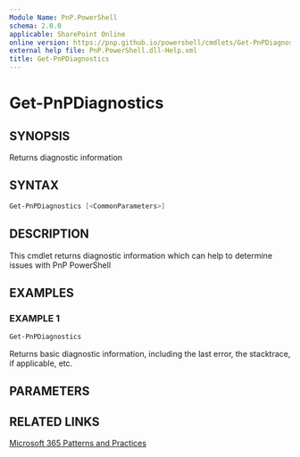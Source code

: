 ```yaml
---
Module Name: PnP.PowerShell
schema: 2.0.0
applicable: SharePoint Online
online version: https://pnp.github.io/powershell/cmdlets/Get-PnPDiagnostics.html
external help file: PnP.PowerShell.dll-Help.xml
title: Get-PnPDiagnostics
---
```

  
# Get-PnPDiagnostics

## SYNOPSIS
Returns diagnostic information

## SYNTAX

```powershell
Get-PnPDiagnostics [<CommonParameters>]
```

## DESCRIPTION
This cmdlet returns diagnostic information which can help to determine issues with PnP PowerShell

## EXAMPLES

### EXAMPLE 1
```powershell
Get-PnPDiagnostics
```

Returns basic diagnostic information, including the last error, the stacktrace, if applicable, etc.

## PARAMETERS


## RELATED LINKS

[Microsoft 365 Patterns and Practices](https://aka.ms/m365pnp)


